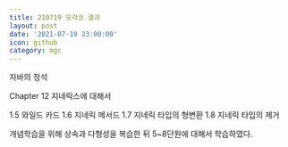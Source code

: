 ```yaml
---
title: 210719 모각코 결과
layout: post
date: '2021-07-19 23:00:00'
icon: github
category: mgc
---
```


자바의 정석

Chapter 12 지네릭스에 대해서


1.5 와일드 카드
1.6 지네릭 메서드
1.7 지네릭 타입의 형변환
1.8 지네릭 타입의 제거


개념학습을 위해 상속과 다형성을 복습한 뒤 5~8단원에 대해서 학습하였다.
